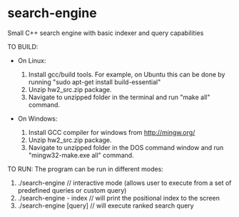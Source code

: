 # search-engine
Small C++ search engine with basic indexer and query capabilities

TO BUILD:
* On Linux: 
  1. Install gcc/build tools. For example, on Ubuntu this can be done by running "sudo apt-get install build-essential"
  1. Unzip hw2_src.zip package.
  2. Navigate to unzipped folder in the terminal and run "make all" command. 

* On Windows: 
  1. Install GCC compiler for windows from http://mingw.org/
  2. Unzip hw2_src.zip package.
  3. Navigate to unzipped folder in the DOS command window and run "mingw32-make.exe all" command. 

TO RUN:
  The program can be run in different modes:
  1. ./search-engine          // interactive mode (allows user to execute from a set of predefined queries or custom query)
  2. ./search-engine - index  // will print the positional index to the screen
  3. ./search-engine [query]  // will execute ranked search query
